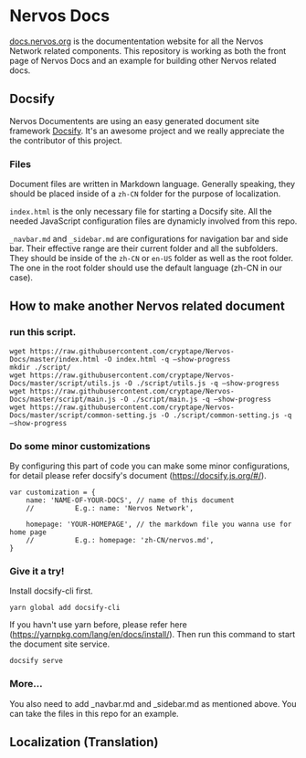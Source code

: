 # Nervos Docs

[docs.nervos.org]() is the documententation website for all the Nervos Network related components.
This repository is working as both the front page of Nervos Docs and an example for building other Nervos related docs.

## Docsify
Nervos Documentents are using an easy generated document site framework [Docsify](https://docsify.js.org/#/). It's an awesome project and we really appreciate the the contributor of this project.

### Files
Document files are written in Markdown language. Generally speaking, they should be placed inside of a `zh-CN` folder for the purpose of localization.

`index.html` is the only necessary file for starting a Docsify site. All the needed JavaScript configuration files are dynamicly involved from this repo.

`_navbar.md` and `_sidebar.md` are configurations for navigation bar and side bar. Their effective range are their current folder and all the subfolders. They should be inside of the `zh-CN` or `en-US` folder as well as the root folder.   
The one in the root folder should use the default language (zh-CN in our case).

## How to make another Nervos related document
### run this script.
```
wget https://raw.githubusercontent.com/cryptape/Nervos-Docs/master/index.html -O index.html -q —show-progress
mkdir ./script/
wget https://raw.githubusercontent.com/cryptape/Nervos-Docs/master/script/utils.js -O ./script/utils.js -q —show-progress
wget https://raw.githubusercontent.com/cryptape/Nervos-Docs/master/script/main.js -O ./script/main.js -q —show-progress
wget https://raw.githubusercontent.com/cryptape/Nervos-Docs/master/script/common-setting.js -O ./script/common-setting.js -q —show-progress
```
### Do some minor customizations

By configuring this part of code you can make some minor configurations, for detail please refer docsify's document (https://docsify.js.org/#/).
```
var customization = {
    name: 'NAME-OF-YOUR-DOCS', // name of this document
    //          E.g.: name: 'Nervos Network',

    homepage: 'YOUR-HOMEPAGE', // the markdown file you wanna use for home page
    //          E.g.: homepage: 'zh-CN/nervos.md',
}
```

### Give it a try!

Install docsify-cli first.
```
yarn global add docsify-cli
```
If you havn't use yarn before, please refer here (https://yarnpkg.com/lang/en/docs/install/).
Then run this command to start the document site service.
```
docsify serve
```
### More...

You also need to add _navbar.md and _sidebar.md as mentioned above. You can take the files in this repo for an example.

## Localization (Translation)
